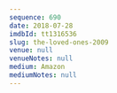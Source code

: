 ```yaml
---
sequence: 690
date: 2018-07-28
imdbId: tt1316536
slug: the-loved-ones-2009
venue: null
venueNotes: null
medium: Amazon
mediumNotes: null
---
```

